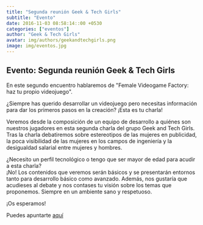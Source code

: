 ```yaml
---
title: "Segunda reunión Geek & Tech Girls"
subtitle: "Evento"
date: 2016-11-03 08:58:14::00 +0530
categories: ["eventos"]
author: "Geek & Tech Girls"
avatar: img/authors/geekandtechgirls.png
image: img/eventos.jpg
---
```


## Evento: Segunda reunión Geek & Tech Girls

<p>En este segundo encuentro hablaremos de "Female Videogame Factory: haz tu propio videojuego".</p> <p>¿Siempre has querido desarrollar un videojuego pero necesitas información para dar los primeros pasos en la creación? ¡Esta es tu charla!</p> <p>Veremos desde la composición de un equipo de desarrollo a quiénes son nuestros jugadores en esta segunda charla del grupo Geek and Tech Girls. Tras la charla debatiremos sobre estereotipos de las mujeres en publicidad, la poca visibilidad de las mujeres en los campos de ingeniería y la desigualdad salarial entre mujeres y hombres.</p> <p>¿Necesito un perfil tecnológico o tengo que ser mayor de edad para acudir a esta charla?<br/>¡No! Los contenidos que veremos serán básicos y se presentarán entornos tanto para desarrollo básico como avanzado. Además, nos gustaría que acudieses al debate y nos contases tu visión sobre los temas que proponemos. Siempre en un ambiente sano y respetuoso.</p> <p>¡Os esperamos!</p> 

Puedes apuntarte [aquí](http://www.meetup.com/es-ES/Granada-Geek/events/235319415/)